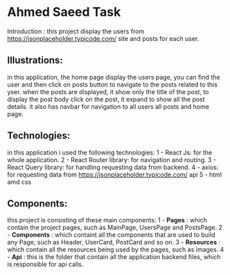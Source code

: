 # Ahmed Saeed Task

Introduction :
this project display the users from https://jsonplaceholder.typicode.com/ site and posts for each user.

## Illustrations: 
in this application, the home page display the users page, you can find the user and then click 
on posts button to navigate to the posts related to this yser.
when the posts are displayed, it show only the title of the post, to display the post body click on the post, it expand to show all the post details.
it also has navbar for navigation to all users all posts and home page.

## Technologies:
in this application i used the following technologies:
1 - React Js: for the whole application.
2 - React Router library: for navigation and routing.
3 - React Query library: for handling requesting data from backend.
4 - axios:  for requesting data from https://jsonplaceholder.typicode.com/ api
5 - html amd css

## Components:
this project is consisting of these main components:
1 - **Pages** : which contain the project pages, such as MainPage, UsersPage and PostsPage.
2 - **Components** : which containt all the components that are used to build any Page, such as Header, UserCard, PostCard and so on.
3 - **Resources** : which contain all the resources being used by the pages, such as images.
4 - **Api** : this is the folder that contain all the application backend files, which is responsible for api calls.  